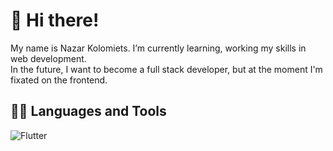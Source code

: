 # 👋 Hi there!

My name is Nazar Kolomiets. I’m currently learning, working my skills in web development. <br>
In the future, I want to become a full stack developer, but at the moment I'm fixated on the frontend.

## :man_technologist: Languages and Tools
![Flutter](https://img.shields.io/badge/-Flutter-161616?style=for-the-badge&logo=appveyor&logoColor=5c4893)

